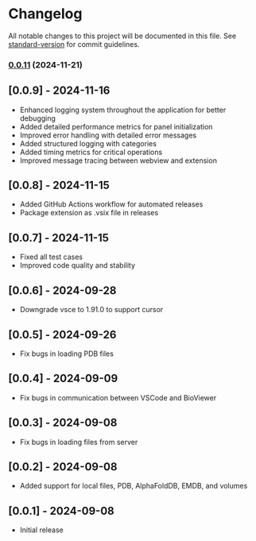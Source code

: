 # Changelog

All notable changes to this project will be documented in this file. See [standard-version](https://github.com/conventional-changelog/standard-version) for commit guidelines.

### [0.0.11](https://github.com/shuuul/bioviewer/compare/v0.0.10...v0.0.11) (2024-11-21)

## [0.0.9] - 2024-11-16

- Enhanced logging system throughout the application for better debugging
- Added detailed performance metrics for panel initialization
- Improved error handling with detailed error messages
- Added structured logging with categories
- Added timing metrics for critical operations
- Improved message tracing between webview and extension

## [0.0.8] - 2024-11-15

- Added GitHub Actions workflow for automated releases
- Package extension as .vsix file in releases

## [0.0.7] - 2024-11-15

- Fixed all test cases
- Improved code quality and stability

## [0.0.6] - 2024-09-28

- Downgrade vsce to 1.91.0 to support cursor

## [0.0.5] - 2024-09-26

- Fix bugs in loading PDB files

## [0.0.4] - 2024-09-09

- Fix bugs in communication between VSCode and BioViewer

## [0.0.3] - 2024-09-08

- Fix bugs in loading files from server

## [0.0.2] - 2024-09-08

- Added support for local files, PDB, AlphaFoldDB, EMDB, and volumes

## [0.0.1] - 2024-09-08

- Initial release